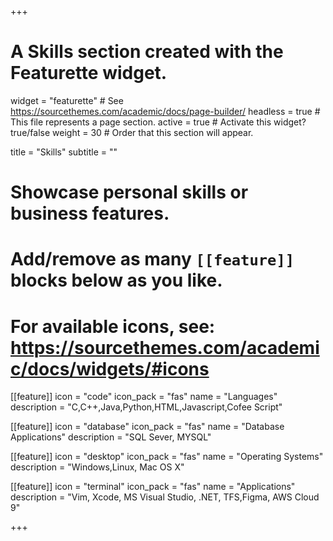 +++
# A Skills section created with the Featurette widget.
widget = "featurette"  # See https://sourcethemes.com/academic/docs/page-builder/
headless = true  # This file represents a page section.
active = true  # Activate this widget? true/false
weight = 30  # Order that this section will appear.

title = "Skills"
subtitle = ""

# Showcase personal skills or business features.
# 
# Add/remove as many `[[feature]]` blocks below as you like.
# 
# For available icons, see: https://sourcethemes.com/academic/docs/widgets/#icons

[[feature]]
  icon = "code"
  icon_pack = "fas"
  name = "Languages"
  description = "C,C++,Java,Python,HTML,Javascript,Cofee Script"
  
[[feature]]
  icon = "database"
  icon_pack = "fas"
  name = "Database Applications"
  description = "SQL Sever, MYSQL"  
  
[[feature]]
  icon = "desktop"
  icon_pack = "fas"
  name = "Operating Systems"
  description = "Windows,Linux, Mac OS X"

[[feature]]
  icon = "terminal"
  icon_pack = "fas"
  name = "Applications"
  description = "Vim, Xcode, MS Visual Studio, .NET, TFS,Figma, AWS Cloud 9"

+++
